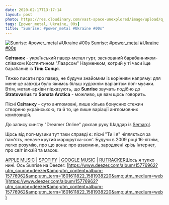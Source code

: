 ```yaml
---
date: 2020-02-17T13:17:14
layout: post
photo: https://res.cloudinary.com/vast-space-unexplored/image/upload/q_auto,dpr_auto,w_auto/photos/photo_893_17-02-2020_10-41-44.jpg
tags: [power_metal, Ukraine, 00s]
title: "Sunrise: #power_metal #Ukraine #00s"
---
```

![Sunrise: #power_metal #Ukraine #00s](https://res.cloudinary.com/vast-space-unexplored/image/upload/q_auto,dpr_auto,w_auto/photos/photo_893_17-02-2020_10-41-44.jpg)
Sunrise: [#power_metal](/tags/#power_metal) [#Ukraine](/tags/#Ukraine) [#00s](/tags/#00s)

**Світанок** - український павер-метал гурт, заснований барабанником-співаком Костянтином &quot;Лаарсом&quot; Науменком, котрий у ті часи іще барабанив із **Тінь Сонця**.

Тяжко писати про павер, не будучи знайомим із корінням напряму: для мене це завжди було якимсь більш художнім варіантом поп-музики. Втім, метал-архіви підказують, що **Sunrise** звучать подібно до **Stratovarius** та **Sonata Arctica** - можливо, це вам щось говорить.

Пісні **Світанку** - суто англомовні, лише кілька бонусних стежин створено українською, та й то, це лише варіації англомовних композицій.

До запису синґлу &quot;Dreamer Online&quot; доклав руку Шаддар із [Semargl](/2019-12-23-semargl--black-metal-symphonic-black-metal-ukraine).

Щось від поп-музики тут таки справді є: пісні &quot;Ти і я&quot; чіпляється за пам&#39;ять, неначе крутий маршрутка-сонґ. Будучи в 2009 році 16-літнім, легко розумію, про що вона: про взаємини, зароджені крізь Інтернет, про світ ілюзій та масок.

[APPLE MUSIC](https://music.apple.com/ru/album/trust-your-soul/1220371258) \| [SPOTIFY](https://open.spotify.com/album/5mkpCQ8yOXmMBLP5OzatM5) \| [GOOGLE MUSIC](https://play.google.com/music/m/Bjcnpvt4jk5galyewrbnbqstady?t=Trust_Your_Soul_-_Sunrise) \| [RUTRACKER](https://rutracker.org/forum/viewtopic.php?t=3214627)Шось я тупко нині. Ось Sunrise на Deezer: [https://www.deezer.com/album/15776962?utm_source=deezer&amp;utm_content=album-15776962&amp;utm_term=1601611822_1581938220&amp;utm_medium=web](https://www.deezer.com/album/15776962?utm_source=deezer&amp;utm_content=album-15776962&amp;utm_term=1601611822_1581938220&amp;utm_medium=web)